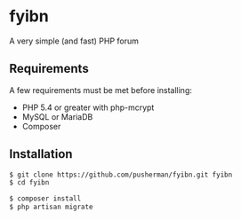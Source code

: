 fyibn
=========
A very simple (and fast) PHP forum

Requirements
-----------

A few requirements must be met before installing:

* PHP 5.4 or greater with php-mcrypt
* MySQL or MariaDB
* Composer

Installation
--------------

```sh
$ git clone https://github.com/pusherman/fyibn.git fyibn
$ cd fyibn

$ composer install
$ php artisan migrate
```

